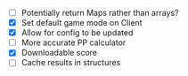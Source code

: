 -   [ ] Potentially return Maps rather than arrays?
-   [x] Set default game mode on Client
-   [x] Allow for config to be updated
-   [ ] More accurate PP calculator
-   [x] Downloadable score
-   [ ] Cache results in structures
